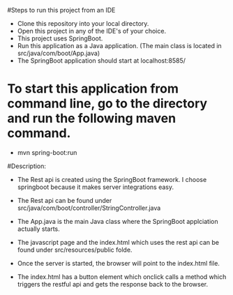 #Steps to run this project from an IDE

* Clone this repository into your local directory.
* Open this project in any of the IDE's of your choice.
* This project uses SpringBoot.
* Run this application as a Java application. (The main class is located in src/java/com/boot/App.java)
* The SpringBoot application should start at localhost:8585/

# To start this application from command line, go to the directory and run the following maven command.
* mvn spring-boot:run

#Description:

* The Rest api is created using the SpringBoot framework. I choose springboot because it makes server integrations easy.
* The Rest api can be found under src/java/com/boot/controller/StringController.java
* The App.java is the main Java class where the SpringBoot applciation actually starts.

* The javascript page and the index.html which uses the rest api can be found under src/resources/public folde.
* Once the server is started, the browser will point to the index.html file.
* The index.html has a button element which onclick calls a method which triggers the restful api and gets the response back to the browser.
